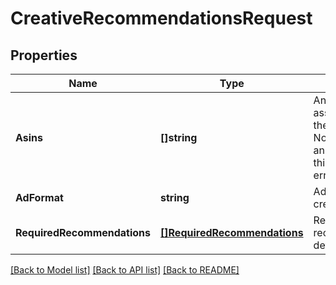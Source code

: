 # CreativeRecommendationsRequest

## Properties
Name | Type | Description | Notes
------------ | ------------- | ------------- | -------------
**Asins** | **[]string** | An array of ASINs associated with the creative. Note, do not pass an empty array, this results in an error. | [default to null]
**AdFormat** | **string** | Ad format of the creative. | [default to null]
**RequiredRecommendations** | [**[]RequiredRecommendations**](RequiredRecommendations.md) | Required recommendations details. | [default to null]

[[Back to Model list]](../README.md#documentation-for-models) [[Back to API list]](../README.md#documentation-for-api-endpoints) [[Back to README]](../README.md)

